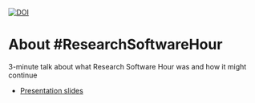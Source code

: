 [![DOI](https://zenodo.org/badge/DOI/10.5281/zenodo.10126375.svg)](https://doi.org/10.5281/zenodo.10126375)

# About #ResearchSoftwareHour

3-minute talk about what Research Software Hour was and how it might continue

- [Presentation slides](https://cicero.xyz/v3/remark/0.14.0/github.com/ResearchSoftwareHour/rsh-talk/main/presentation.md/)
